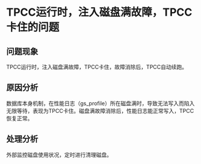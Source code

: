 # TPCC运行时，注入磁盘满故障，TPCC卡住的问题<a name="ZH-CN_TOPIC_0289900262"></a>

## 问题现象<a name="zh-cn_topic_0283136782_section526616331423"></a>

TPCC运行时，注入磁盘满故障，TPCC卡住，故障消除后，TPCC自动续跑。

## 原因分析<a name="zh-cn_topic_0283136782_section1710704115427"></a>

数据库本身机制，在性能日志（gs\_profile）所在磁盘满时，导致无法写入而陷入无限等待，表现为TPCC卡住。磁盘满故障消除后，性能日志能正常写入，TPCC恢复正常。

## 处理分析<a name="zh-cn_topic_0283136782_section12323144814214"></a>

外部监控磁盘使用状况，定时进行清理磁盘。

